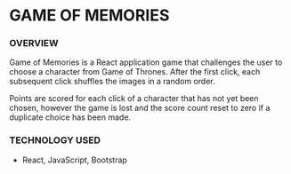 # GAME OF MEMORIES

### OVERVIEW

Game of Memories is a React application game that challenges the user to choose a character from Game of Thrones. After the first click, each subsequent click shuffles the images in a random order.

Points are scored for each click of a character that has not yet been chosen, however the game is lost and the score count reset to zero if a duplicate choice has been made.

### TECHNOLOGY USED

-   React, JavaScript, Bootstrap
